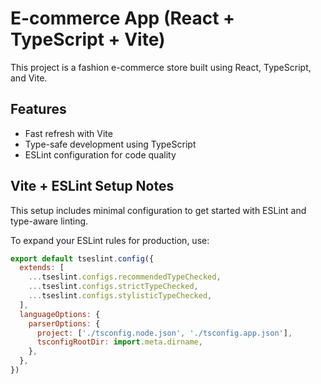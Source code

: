 # E-commerce App (React + TypeScript + Vite)

This project is a fashion e-commerce store built using React, TypeScript, and Vite.

## Features
- Fast refresh with Vite
- Type-safe development using TypeScript
- ESLint configuration for code quality

## Vite + ESLint Setup Notes

This setup includes minimal configuration to get started with ESLint and type-aware linting.

To expand your ESLint rules for production, use:

```js
export default tseslint.config({
  extends: [
    ...tseslint.configs.recommendedTypeChecked,
    ...tseslint.configs.strictTypeChecked,
    ...tseslint.configs.stylisticTypeChecked,
  ],
  languageOptions: {
    parserOptions: {
      project: ['./tsconfig.node.json', './tsconfig.app.json'],
      tsconfigRootDir: import.meta.dirname,
    },
  },
})
